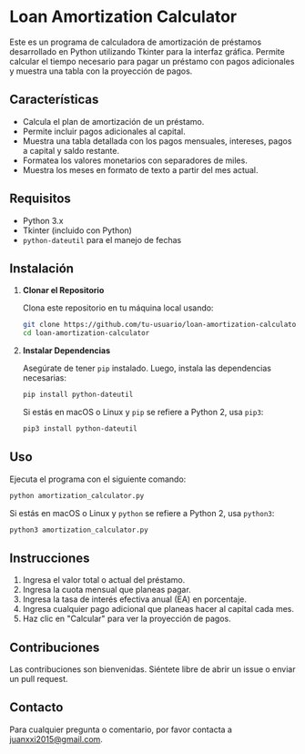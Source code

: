 # Loan Amortization Calculator

Este es un programa de calculadora de amortización de préstamos desarrollado en Python utilizando Tkinter para la interfaz gráfica. Permite calcular el tiempo necesario para pagar un préstamo con pagos adicionales y muestra una tabla con la proyección de pagos.

## Características

- Calcula el plan de amortización de un préstamo.
- Permite incluir pagos adicionales al capital.
- Muestra una tabla detallada con los pagos mensuales, intereses, pagos a capital y saldo restante.
- Formatea los valores monetarios con separadores de miles.
- Muestra los meses en formato de texto a partir del mes actual.

## Requisitos

- Python 3.x
- Tkinter (incluido con Python)
- `python-dateutil` para el manejo de fechas

## Instalación

1. **Clonar el Repositorio**

   Clona este repositorio en tu máquina local usando:

   ```bash
   git clone https://github.com/tu-usuario/loan-amortization-calculator.git
   cd loan-amortization-calculator
   ```

2. **Instalar Dependencias**

   Asegúrate de tener `pip` instalado. Luego, instala las dependencias necesarias:

   ```bash
   pip install python-dateutil
   ```

   Si estás en macOS o Linux y `pip` se refiere a Python 2, usa `pip3`:

   ```bash
   pip3 install python-dateutil
   ```

## Uso

Ejecuta el programa con el siguiente comando:

```bash
python amortization_calculator.py
```

Si estás en macOS o Linux y `python` se refiere a Python 2, usa `python3`:

```bash
python3 amortization_calculator.py
```

## Instrucciones

1. Ingresa el valor total o actual del préstamo.
2. Ingresa la cuota mensual que planeas pagar.
3. Ingresa la tasa de interés efectiva anual (EA) en porcentaje.
4. Ingresa cualquier pago adicional que planeas hacer al capital cada mes.
5. Haz clic en "Calcular" para ver la proyección de pagos.

## Contribuciones

Las contribuciones son bienvenidas. Siéntete libre de abrir un issue o enviar un pull request.

## Contacto

Para cualquier pregunta o comentario, por favor contacta a [juanxxi2015@gmail.com](mailto:juanxxi2015@gmail.com).

